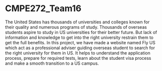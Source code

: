 CMPE272_Team16
==============
The United States has thousands of universities and colleges known for their quality and numerous programs of study. Thousands of overseas students aspire to study in US universities for their better future. But lack of information and knowledge to get into the right university restrain them to get the full benefits. 
In this project, we have made a website named Fly US which act as a professional adviser guiding overseas student to search for the right university for them in US. It helps to understand the application process, prepare for required tests, learn about the student visa process and make a smooth transition to a US campus.
